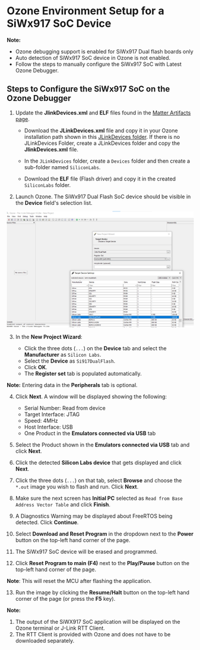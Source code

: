 # Ozone Environment Setup for a SiWx917 SoC Device

**Note:** 
- Ozone debugging support is enabled for SiWx917 Dual flash boards only
- Auto detection of SiWx917 SoC device in Ozone is not enabled.
- Follow the steps to manually configure the SiWx917 SoC with Latest Ozone Debugger.

## Steps to Configure the SiWx917 SoC on the Ozone Debugger

1.  Update the **JlinkDevices.xml** and **ELF** files found in the [Matter Artifacts page](../general/ARTIFACTS.md).

     - Download the **JLinkDevices.xml** file and copy it in your Ozone installation path shown in this  [JLinkDevices folder](https://wiki.segger.com/J-Link_Device_Support_Kit#JLinkDevices_folder). If there is no JLinkDevices Folder, create a JLinkDevices folder and copy the **JlinkDevices.xml** file.

     - In the `JLinkDevices` folder, create a `Devices` folder and then create a sub-folder named `SiliconLabs`.

     - Download the **ELF** file (Flash driver) and copy it in the created `SiliconLabs` folder.

2.  Launch Ozone. The SiWx917 Dual Flash SoC device should be visible in the **Device** field's selection list.

![Silicon Labs - SiWx917 SoC](./images/SiWx917_Target_Ozone.png)

3.  In the **New Project Wizard**:

    - Click the three dots (`...`) on the **Device** tab and select the **Manufacturer** as `Silicon Labs`.
    - Select the **Device** as `Si917DualFlash`.
    - Click **OK**.
    - The **Register set** tab is populated automatically.

**Note:** Entering data in the **Peripherals** tab is optional.
 
4.  Click **Next**. A window will be displayed showing the following:

    -   Serial Number: Read from device
    -   Target Interface: JTAG
    -   Speed: 4MHz
    -   Host Interface: USB
    -   One Product in the **Emulators connected via USB** tab
 
5. Select the Product shown in the **Emulators connected via USB** tab and click **Next**.
 
6.  Click the detected **Silicon Labs device** that gets displayed and click **Next**.
 
7.  Click the three dots (`...`) on that tab, select **Browse** and choose the `*.out` image you wish to flash and run. Click **Next**.
 
8.  Make sure the next screen has **Initial PC** selected as `Read from Base Address Vector Table` and click **Finish**.
 
9.  A Diagnostics Warning may be displayed about FreeRTOS being detected. Click **Continue**.
 
10.  Select **Download and Reset Program** in the dropdown next to the **Power** button on the top-left hand corner of the page.
 
11.  The SiWx917 SoC device will be erased and programmed.
 
12.  Click **Reset Program to main (F4)** next to the **Play/Pause** button on the top-left hand corner of the page.

**Note**: This will reset the MCU after flashing the application.
 
13.  Run the image by clicking the **Resume/Halt** button on the top-left hand corner of the page (or press the **F5** key).

**Note:**
1. The output of the SiWX917 SoC application will be displayed on the Ozone terminal or J-Link RTT Client.
2. The RTT Client is provided with Ozone and does not have to be downloaded separately.
 
